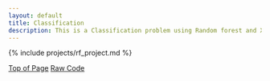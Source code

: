 ```yaml
---
layout: default
title: Classification
description: This is a Classification problem using Random forest and XGBoost to predict customer satisfaction in the Shinkansen Bullet Train dataset
---
```


{% include projects/rf_project.md %}

<div class="btn-container flex-parent jc-center">
    <span><a href="#page-top" class="btn margin-right text-uppercase">Top of Page</a></span>
    <span><a href="https://github.com/benjamin-j-cooper/bulletTrain_ClassificationAnalysis" class="btn text-uppercase" target="_blank">Raw Code</a></span>
</div>